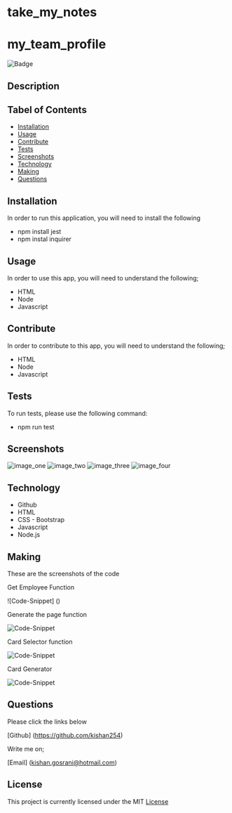 # take_my_notes

# my_team_profile


![Badge]()

## Description



## Tabel of Contents

* [Installation](#installation)
* [Usage](#usage)
* [Contribute](#contribute)
* [Tests](#tests)
* [Screenshots](#screenshots)
* [Technology](#technology)
* [Making](#making)
* [Questions](#questions)

## Installation

In order to run this application, you will need to install the following

- npm install jest
- npm instal inquirer

## Usage

In order to use this app, you will need to understand the following;

- HTML
- Node
- Javascript

## Contribute

In order to contribute to this app, you will need to understand the following;

- HTML
- Node
- Javascript

## Tests

To run tests, please use the following command:

- npm run test

## Screenshots

![image_one]()
![image_two]()
![image_three]()
![image_four]()

## Technology

- Github
- HTML
- CSS - Bootstrap
- Javascript
- Node.js

## Making

These are the screenshots of the code 

Get Employee Function

![Code-Snippet] ()

Generate the page function

![Code-Snippet]()

Card Selector function 

![Code-Snippet]()

Card Generator 

![Code-Snippet]()

## Questions

Please click the links below

[Github] (https://github.com/kishan254)

Write me on;

[Email] (kishan.gosrani@hotmail.com)

## License

This project is currently licensed under the MIT [License](https://choosealicense.com/licenses/mit/)